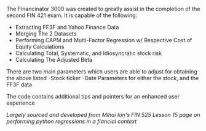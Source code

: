 The Financinator 3000 was created to greatly assist in the completion of the second FIN 421 exam. It is capable of the following: 
- Extracting FF3F and Yahoo Finance Data
- Merging The 2 Datasets
- Performing CAPM and Multi-Factor Regression w/ Respective Cost of Equity Calculations
- Calculating Total, Systematic, and Idiosyncratic stock risk
- Calculating The Adjusted Beta

There are two main parameters which users are able to adjust for obtaining the above listed
-Stock ticker
-Date Parameters for either the stock, and the FF3F data

The code contains additional tips and pointers for an enhanced user experience

*Largely sourced and developed from Mihai Ion's FIN 525 Lesson 15 page on performing python regressions in a fiancial context*
